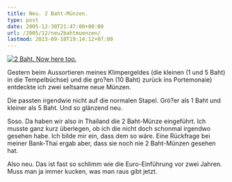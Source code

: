 ```yaml
---
title: Neu. 2 Baht-Münzen.
type: post
date: 2005-12-30T21:47:00+00:00
url: /2005/12/neu2bahtmuenzen/
lastmod: 2023-09-10T19:14:12+07:00
---
```


<div class="flickr">
  <a href="http://www.flickr.com/photos/schreibblogade/79618772/" title="2 Baht. Now here too."><img src="//static.flickr.com/38/79618772_a5669b6621.jpg" alt="2 Baht. Now here too." /></a>
</div>

Gestern beim Aussortieren meines Klimpergeldes (die kleinen (1 und 5 Baht) in die Tempelbüchse) und die gro?en (10 Baht) zurück ins Portemonaie) entdeckte ich zwei seltsame neue Münzen.

Die passten irgendwie nicht auf die normalen Stapel. Grö?er als 1 Baht und kleiner als 5 Baht. Und so glänzend neu.

Soso. Da haben wir also in Thailand die 2 Baht-Münze eingeführt. Ich musste ganz kurz überlegen, ob ich die nicht doch schonmal irgendwo gesehen habe. Ich bilde mir ein, dass dem so wäre. Eine Rückfrage bei meiner Bank-Thai ergab aber, dass sie noch nie 2 Baht-Münzen gesehen hat.

Also neu. Das ist fast so schlimm wie die Euro-Einführung vor zwei Jahren. Muss man ja immer kucken, was man raus gibt jetzt.

